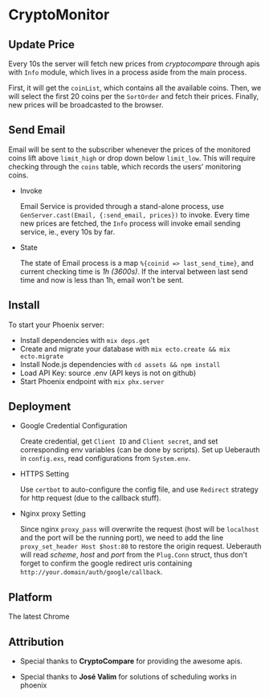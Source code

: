 # CryptoMonitor

## Update Price

Every 10s the server will fetch new prices from *cryptocompare* through apis with `Info` module, which lives in a process aside from the main process.

First, it will get the `coinList`, which contains all the available coins. Then, we will select the first 20 coins per the `SortOrder` and fetch their prices. Finally, new prices will be broadcasted to the browser.

## Send Email

Email will be sent to the subscriber whenever the prices of the monitored coins lift above `limit_high` or drop down below `limit_low`. This will require checking through the `coins` table, which records the users' monitoring coins.

- Invoke

  Email Service is provided through a stand-alone process, use `GenServer.cast(Email, {:send_email, prices})` to invoke. Every time new prices are fetched, the `Info` process will invoke email sending service, ie., every 10s by far.

- State

  The state of Email process is a map `%{coinid => last_send_time}`, and current checking time is *1h (3600s)*. If the interval between last send time and now is less than 1h, email won't be sent.

## Install

To start your Phoenix server:

  * Install dependencies with `mix deps.get`
  * Create and migrate your database with `mix ecto.create && mix ecto.migrate`
  * Install Node.js dependencies with `cd assets && npm install`
  * Load API Key: source .env (API keys is not on github)
  * Start Phoenix endpoint with `mix phx.server`

## Deployment

  * Google Credential Configuration

    Create credential, get `Client ID` and `Client secret`, and set corresponding env variables (can be done by scripts). Set up Ueberauth in `config.exs`, read configurations from `System.env`.

  * HTTPS Setting

    Use `certbot` to auto-configure the config file, and use `Redirect` strategy for http request (due to the callback stuff).

  * Nginx proxy Setting

    Since nginx `proxy_pass` will overwrite the request (host will be `localhost` and the port will be the running port), we need to add the line `proxy_set_header Host $host:80` to restore the origin request. Ueberauth will read *scheme*, *host* and *port* from the `Plug.Conn` struct, thus don't forget to confirm the google redirect uris containing `http://your.domain/auth/google/callback`.

## Platform

The latest Chrome

## Attribution

- Special thanks to **CryptoCompare** for providing the awesome apis.

- Special thanks to **José Valim** for solutions of scheduling works in phoenix
